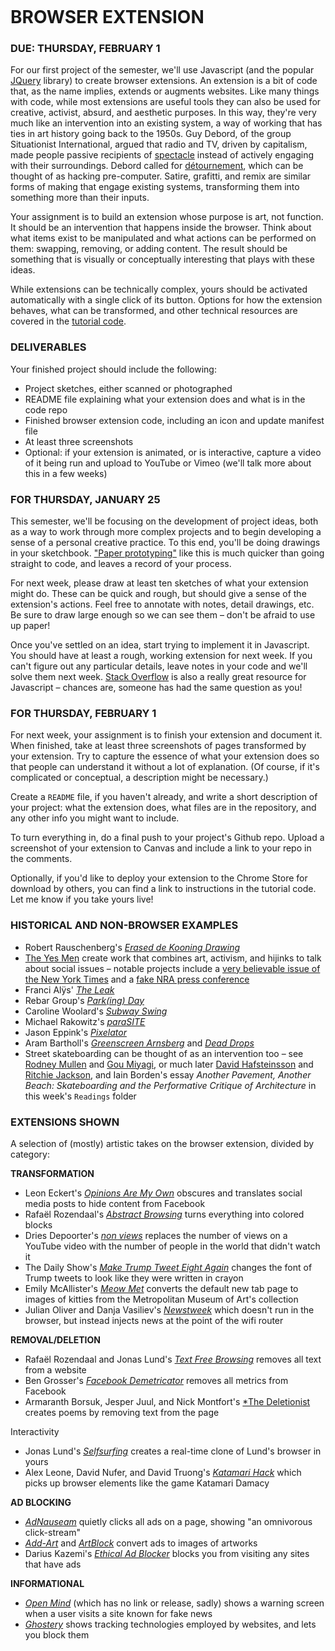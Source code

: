 ![]()

BROWSER EXTENSION
====

### DUE: THURSDAY, FEBRUARY 1 

For our first project of the semester, we'll use Javascript (and the popular [JQuery](http://www.jquery.com) library) to create browser extensions. An extension is a bit of code that, as the name implies, extends or augments websites. Like many things with code, while most extensions are useful tools they can also be used for creative, activist, absurd, and aesthetic purposes. In this way, they're very much like an intervention into an existing system, a way of working that has ties in art history going back to the 1950s. Guy Debord, of the group Situationist International, argued that radio and TV, driven by capitalism, made people passive recipients of [spectacle](https://en.wikipedia.org/wiki/The_Society_of_the_Spectacle) instead of actively engaging with their surroundings. Debord called for [détournement](https://en.wikipedia.org/wiki/D%C3%A9tournement), which can be thought of as hacking pre-computer. Satire, grafitti, and remix are similar forms of making that engage existing systems, transforming them into something more than their inputs.

Your assignment is to build an extension whose purpose is art, not function. It should be an intervention that happens inside the browser. Think about what items exist to be manipulated and what actions can be performed on them: swapping, removing, or adding content. The result should be something that is visually or conceptually interesting that plays with these ideas.

While extensions can be technically complex, yours should be activated automatically with a single click of its button. Options for how the extension behaves, what can be transformed, and other technical resources are covered in the [tutorial code](https://github.com/jeffThompson/CreativeProgramming2/tree/master/Code/Week01_BrowserExtension).

### DELIVERABLES  
Your finished project should include the following:

* Project sketches, either scanned or photographed  
* README file explaining what your extension does and what is in the code repo  
* Finished browser extension code, including an icon and update manifest file  
* At least three screenshots  
* Optional: if your extension is animated, or is interactive, capture a video of it being run and upload to YouTube or Vimeo (we'll talk more about this in a few weeks)  

### FOR THURSDAY, JANUARY 25  
This semester, we'll be focusing on the development of project ideas, both as a way to work through more complex projects and to begin developing a sense of a personal creative practice. To this end, you'll be doing drawings in your sketchbook. ["Paper prototyping"](https://en.wikipedia.org/wiki/Paper_prototyping) like this is much quicker than going straight to code, and leaves a record of your process.

For next week, please draw at least ten sketches of what your extension might do. These can be quick and rough, but should give a sense of the extension's actions. Feel free to annotate with notes, detail drawings, etc. Be sure to draw large enough so we can see them – don't be afraid to use up paper!

Once you've settled on an idea, start trying to implement it in Javascript. You should have at least a rough, working extension for next week. If you can't figure out any particular details, leave notes in your code and we'll solve them next week. [Stack Overflow](https://stackoverflow.com/) is also a really great resource for Javascript – chances are, someone has had the same question as you!


### FOR THURSDAY, FEBRUARY 1  
For next week, your assignment is to finish your extension and document it. When finished, take at least three screenshots of pages transformed by your extension. Try to capture the essence of what your extension does so that people can understand it without a lot of explanation. (Of course, if it's complicated or conceptual, a description might be necessary.)

Create a `README` file, if you haven't already, and write a short description of your project: what the extension does, what files are in the repository, and any other info you might want to include.

To turn everything in, do a final push to your project's Github repo. Upload a screenshot of your extension to Canvas and include a link to your repo in the comments.

Optionally, if you'd like to deploy your extension to the Chrome Store for download by others, you can find a link to instructions in the tutorial code. Let me know if you take yours live!

### HISTORICAL AND NON-BROWSER EXAMPLES  

* Robert Rauschenberg's [*Erased de Kooning Drawing*](https://www.sfmoma.org/artwork/98.298)  
* [The Yes Men](http://theyesmen.org) create work that combines art, activism, and hijinks to talk about social issues – notable projects include a [very believable issue of the New York Times](http://theyesmen.org/index.php/portfolio_page/nyt-special-edition/) and a [fake NRA press conference](http://theyesmen.org/index.php/portfolio_page/share-the-safety/)  
* Franci Alÿs' [*The Leak*](http://francisalys.com/the-leak/)  
* Rebar Group's [*Park(ing) Day*](http://rebargroup.org/parking-day/)  
* Caroline Woolard's [*Subway Swing*](http://carolinewoolard.com/project/subway-swing)  
* Michael Rakowitz's [*paraSITE*](http://www.michaelrakowitz.com/parasite)  
* Jason Eppink's [*Pixelator*](https://jasoneppink.com/pixelator/)  
* Aram Bartholl's [*Greenscreen Arnsberg*](https://arambartholl.com/greenscreen-projects-eng.html) and [*Dead Drops*](http://deaddrops.com/)  
* Street skateboarding can be thought of as an intervention too – see [Rodney Mullen](https://www.youtube.com/watch?v=olv1tqGmDdo) and [Gou Miyagi](https://youtu.be/pk8dy4NIzBU), or much later [David Hafsteinsson](https://www.youtube.com/watch?v=iHM4cZWjClc) and [Ritchie Jackson](https://www.youtube.com/watch?v=8gXpZmQ7j70), and Iain Borden's essay *Another Pavement, Another Beach: Skateboarding and the Performative Critique of Architecture* in this week's `Readings` folder  

### EXTENSIONS SHOWN  
A selection of (mostly) artistic takes on the browser extension, divided by category:

**TRANSFORMATION** 
* Leon Eckert's [*Opinions Are My Own*](http://leoneckert.com/projects/opinions-are-my-own/) obscures and translates social media posts to hide content from Facebook  
* Rafaël Rozendaal's [*Abstract Browsing*](http://www.abstractbrowsing.net/) turns everything into colored blocks  
* Dries Depoorter's [*non views*](https://driesdepoorter.be/nonviews/) replaces the number of views on a YouTube video with the number of people in the world that didn't watch it  
* The Daily Show's [*Make Trump Tweet Eight Again*](http://maketrumptweetseightagain.com) changes the font of Trump tweets to look like they were written in crayon  
* Emily McAllister's [*Meow Met*](https://chrome.google.com/webstore/detail/meow-met/annljkgbhnihbghkbfammlacnlfkdclp?hl=en) converts the default new tab page to images of kitties from the Metropolitan Museum of Art's collection  
* Julian Oliver and Danja Vasiliev's [*Newstweek*](https://newstweek.com) which doesn't run in the browser, but instead injects news at the point of the wifi router  

**REMOVAL/DELETION**  
* Rafaël Rozendaal and Jonas Lund's [*Text Free Browsing*](http://textfreebrowsing.com/) removes all text from a website  
* Ben Grosser's [*Facebook Demetricator*](http://bengrosser.com/projects/facebook-demetricator) removes all metrics from Facebook  
* Armaranth Borsuk, Jesper Juul, and Nick Montfort's [*The Deletionist](http://thedeletionist.com/about.html) creates poems by removing text from the page  

Interactivity
* Jonas Lund's [*Selfsurfing*](https://jonaslund.biz/works/selfsurfing/) creates a real-time clone of Lund's browser in yours  
* Alex Leone, David Nufer, and David Truong's [*Katamari Hack*](http://kathack.com/) which picks up browser elements like the game Katamari Damacy  

**AD BLOCKING**  
* [*AdNauseam*](https://adnauseam.io/) quietly clicks all ads on a page, showing "an omnivorous click-stream"  
* [*Add-Art*](https://add-art.org) and [*ArtBlock*](https://github.com/fancyremarker/artblock) convert ads to images of artworks  
* Darius Kazemi's [*Ethical Ad Blocker*](https://chrome.google.com/webstore/detail/the-ethical-ad-blocker/chpijkaobnoplgnjpjilbdcklmmpgfla) blocks you from visiting any sites that have ads  

**INFORMATIONAL**  
* [*Open Mind*](http://thehill.com/homenews/media/366432-students-create-extension-to-help-counter-fake-news) (which has no link or release, sadly) shows a warning screen when a user visits a site known for fake news  
* [*Ghostery*](https://www.ghostery.com/) shows tracking technologies employed by websites, and lets you block them  

